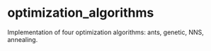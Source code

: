 # optimization_algorithms
Implementation of four optimization algorithms: ants, genetic, NNS, annealing.
